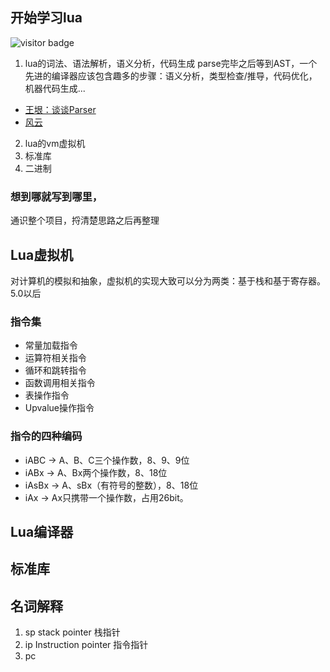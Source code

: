 
## 开始学习lua


![visitor badge](https://visitor-badge.glitch.me/badge?repo_id=6b3cc0f61621757a497cf277909987d7&page_id=6b3cc)


1. lua的词法、语法解析，语义分析，代码生成
parse完毕之后等到AST，一个先进的编译器应该包含趣多的步骤：语义分析，类型检查/推导，代码优化，机器代码生成...

- [王垠：谈谈Parser](https://www.open-open.com/news/view/1b08f92)
- [风云](https://storage.googleapis.com/google-code-archive-downloads/v2/code.google.com/luadec/%E4%BA%91%E9%A3%8E-lua%E6%BA%90%E7%A0%81%E6%AC%A3%E8%B5%8F-lua-5.2.pdf)

2. lua的vm虚拟机
3. 标准库
4. 二进制


### 想到哪就写到哪里，
通识整个项目，捋清楚思路之后再整理


## Lua虚拟机

对计算机的模拟和抽象，虚拟机的实现大致可以分为两类：基于栈和基于寄存器。5.0以后

### 指令集
- 常量加载指令
- 运算符相关指令
- 循环和跳转指令
- 函数调用相关指令
- 表操作指令
- Upvalue操作指令

### 指令的四种编码
- iABC -> A、B、C三个操作数，8、9、9位
- iABx -> A、Bx两个操作数，8、18位
- iAsBx -> A、sBx（有符号的整数），8、18位
- iAx -> Ax只携带一个操作数，占用26bit。


## Lua编译器

## 标准库

## 名词解释
1. sp stack pointer 栈指针
2. ip Instruction pointer 指令指针
3. pc 